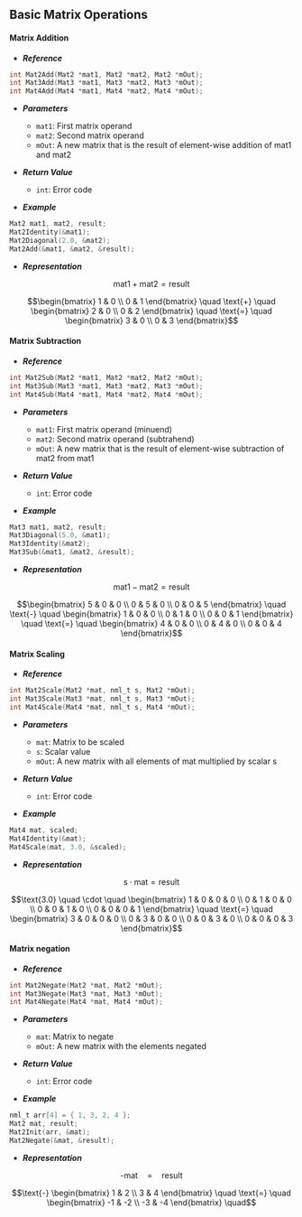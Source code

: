## Basic Matrix Operations

#### Matrix Addition
- ***Reference***
```c
int Mat2Add(Mat2 *mat1, Mat2 *mat2, Mat2 *mOut);
int Mat3Add(Mat3 *mat1, Mat3 *mat2, Mat3 *mOut);
int Mat4Add(Mat4 *mat1, Mat4 *mat2, Mat4 *mOut);
```

- ***Parameters***
    - `mat1`: First matrix operand
    - `mat2`: Second matrix operand
    - `mOut`: A new matrix that is the result of element-wise addition of mat1 and mat2

- ***Return Value***
    - `int`: Error code

- ***Example***
```c
Mat2 mat1, mat2, result;
Mat2Identity(&mat1);
Mat2Diagonal(2.0, &mat2);
Mat2Add(&mat1, &mat2, &result);
```

- ***Representation***
```math
\text{mat1}+\text{mat2}=\text{result}
```
```math
\begin{bmatrix}
1 & 0 \\
0 & 1
\end{bmatrix} \quad
\text{+} \quad
\begin{bmatrix}
2 & 0 \\
0 & 2
\end{bmatrix} \quad
\text{=} \quad
\begin{bmatrix}
3 & 0 \\
0 & 3
\end{bmatrix}
```

#### Matrix Subtraction
- ***Reference***
```c
int Mat2Sub(Mat2 *mat1, Mat2 *mat2, Mat2 *mOut);
int Mat3Sub(Mat3 *mat1, Mat3 *mat2, Mat3 *mOut);
int Mat4Sub(Mat4 *mat1, Mat4 *mat2, Mat4 *mOut);
```

- ***Parameters***
    - `mat1`: First matrix operand (minuend)
    - `mat2`: Second matrix operand (subtrahend)
    - `mOut`: A new matrix that is the result of element-wise subtraction of mat2 from mat1

- ***Return Value***
    - `int`: Error code

- ***Example***
```c
Mat3 mat1, mat2, result;
Mat3Diagonal(5.0, &mat1);
Mat3Identity(&mat2);
Mat3Sub(&mat1, &mat2, &result);
```

- ***Representation***
```math
\text{mat1}-\text{mat2}=\text{result}
```
```math
\begin{bmatrix}
5 & 0 & 0 \\
0 & 5 & 0 \\
0 & 0 & 5
\end{bmatrix} \quad
\text{-} \quad
\begin{bmatrix}
1 & 0 & 0 \\
0 & 1 & 0 \\
0 & 0 & 1
\end{bmatrix} \quad
\text{=} \quad
\begin{bmatrix}
4 & 0 & 0 \\
0 & 4 & 0 \\
0 & 0 & 4
\end{bmatrix}
```

#### Matrix Scaling
- ***Reference***
```c
int Mat2Scale(Mat2 *mat, nml_t s, Mat2 *mOut);
int Mat3Scale(Mat3 *mat, nml_t s, Mat3 *mOut);
int Mat4Scale(Mat4 *mat, nml_t s, Mat4 *mOut);
```

- ***Parameters***
    - `mat`: Matrix to be scaled
    - `s`: Scalar value
    - `mOut`: A new matrix with all elements of mat multiplied by scalar s

- ***Return Value***
    - `int`: Error code

- ***Example***
```c
Mat4 mat, scaled;
Mat4Identity(&mat);
Mat4Scale(mat, 3.0, &scaled);
```

- ***Representation***
```math
\text{s}\cdot\text{mat}=\text{result}
```
```math
\text{3.0} \quad \cdot \quad
\begin{bmatrix}
1 & 0 & 0 & 0 \\
0 & 1 & 0 & 0 \\
0 & 0 & 1 & 0 \\
0 & 0 & 0 & 1
\end{bmatrix} \quad
\text{=} \quad
\begin{bmatrix}
3 & 0 & 0 & 0 \\
0 & 3 & 0 & 0 \\
0 & 0 & 3 & 0 \\
0 & 0 & 0 & 3
\end{bmatrix}
```

#### Matrix negation

- ***Reference***
```c
int Mat2Negate(Mat2 *mat, Mat2 *mOut);
int Mat3Negate(Mat3 *mat, Mat3 *mOut);
int Mat4Negate(Mat4 *mat, Mat4 *mOut);
```

- ***Parameters***
    - `mat`: Matrix to negate
    - `mOut`: A new matrix with the elements negated

- ***Return Value***
    - `int`: Error code

- ***Example***
```c
nml_t arr[4] = { 1, 3, 2, 4 };
Mat2 mat, result;
Mat2Init(arr, &mat);
Mat2Negate(&mat, &result);
```

- ***Representation***
```math
\text{-} \text{mat} \quad = \quad \text{result}
```
```math
\text{-}
\begin{bmatrix}
1 & 2 \\
3 & 4
\end{bmatrix} \quad
\text{=} \quad
\begin{bmatrix}
-1 & -2 \\
-3 & -4
\end{bmatrix} \quad
```
